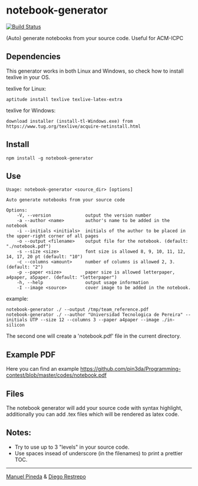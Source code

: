 # notebook-generator

[![Build Status](https://travis-ci.org/pin3da/notebook-generator.svg?branch=master)](https://travis-ci.org/pin3da/notebook-generator)

(Auto) generate notebooks from your source code. Useful for ACM-ICPC

## Dependencies

This generator works in both Linux and Windows, so check how to install texlive in your OS.

texlive for Linux:

    aptitude install texlive texlive-latex-extra

texlive for Windows:

    download installer (install-tl-Windows.exe) from https://www.tug.org/texlive/acquire-netinstall.html

## Install

    npm install -g notebook-generator

## Use

    Usage: notebook-generator <source_dir> [options]

    Auto generate notebooks from your source code

    Options:
        -V, --version             output the version number
        -a --author <name>        author's name to be added in the notebook
        -i --initials <initials>  initials of the author to be placed in the upper-right corner of all pages
        -o --output <filename>    output file for the notebook. (default: "./notebook.pdf")
        -s --size <size>          font size is allowed 8, 9, 10, 11, 12, 14, 17, 20 pt (default: "10")
        -c --columns <amount>     number of columns is allowed 2, 3. (default: "2")
        -p --paper <size>         paper size is allowed letterpaper, a4paper, a5paper. (default: "letterpaper")
        -h, --help                output usage information
        -I --image <source>       cover image to be added in the notebook.


example:

    notebook-generator ./ --output /tmp/team_reference.pdf
    notebook-generator ./ --author "Universidad Tecnologica de Pereira" --initials UTP --size 12 --columns 3 --paper a4paper --image ./in-silicon

The second one will create a 'notebook.pdf' file in the current directory.

## Example PDF

Here you can find an example https://github.com/pin3da/Programming-contest/blob/master/codes/notebook.pdf

## Files

The notebook generator will add your source code with syntax highlight, additionally
you can add .tex files which will be rendered as latex code.

## Notes:

- Try to use up to 3 "levels" in your source code.
- Use spaces insead of underscore (in the filenames) to print a prettier TOC.

----
[Manuel Pineda](https://github.com/pin3da/) & [Diego Restrepo](https://github.com/Diegores14)

